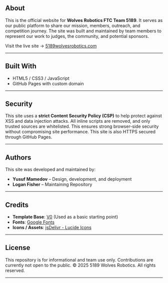 
## About

This is the official website for **Wolves Robotics FTC Team 5189**. It serves as our public platform to share our mission, members, outreach, and competition journey. The site was built and maintained by team members to represent our work to judges, the community, and potential sponsors.

Visit the live site → [5189wolvesrobotics.com](https://5189wolvesrobotics.com)

---

## Built With

- HTML5 / CSS3 / JavaScript
- GitHub Pages with custom domain

---

## Security

This site uses a **strict Content Security Policy (CSP)** to help protect against XSS and data injection attacks. All inline scripts are removed, and only trusted sources are whitelisted. This ensures strong browser-side security without compromising site performance.
This site is also HTTPS secured through GitHub Pages.

---

## Authors

This site was developed and maintained by:

- **Yusuf Mamedov** – Design, development, and deployment  
- **Logan Fisher** – Maintaining Repository

---

## Credits

- **Template Base**: [V0](https://v0.dev/) (Used as a basic starting point)
- **Fonts**: [Google Fonts](https://fonts.google.com/)
- **Icons / Assets**: [jsDelivr - Lucide Icons](https://www.jsdelivr.com/?docs=gh)

---

## License

This repository is for informational and team use only. Contributions are currently not open to the public.
© 2025 5189 Wolves Robotics. All rights reserved.

---


